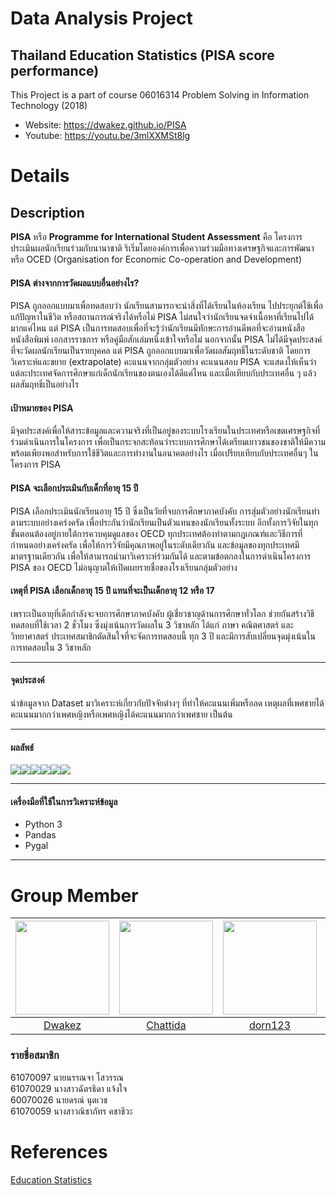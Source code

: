 # Data Analysis Project
## Thailand Education Statistics (PISA score performance)
This Project is a part of course 06016314 Problem Solving in Information Technology (2018)
  * Website: https://dwakez.github.io/PISA
  * Youtube: https://youtu.be/3mlXXMSt8lg
# Details
## Description
__PISA__ หรือ __Programme for International Student Assessment__ คือ โครงการประเมินผลนักเรียนร่วมกับนานาชาติ ริเริ่มโดยองค์การเพื่อความร่วมมือทางเศรษฐกิจและการพัฒนา
หรือ OCED (Organisation for Economic Co-operation and Development)
#### PISA ต่างจากการวัดผลแบบอื่นอย่างไร?
PISA ถูกออกแบบมาเพื่อทดสอบว่า นักเรียนสามารถจะนำสิ่งที่ได้เรียนในห้องเรียน ไปประยุกต์ใช้เพื่อแก้ปัญหาในชีวิต หรือสถานการณ์จริงได้หรือไม่
PISA ไม่สนใจว่านักเรียนจดจำเนื้อหาที่เรียนไปได้มากแค่ไหน แต่ PISA เป็นการทดสอบเพื่อที่จะรู้ว่านักเรียนมีทักษะการอ่านดีพอที่จะอ่านหนังสือ หนังสือพิมพ์ เอกสารราชการ หรือคู่มือสักเล่มหนึ่งเข้าใจหรือไม่
นอกจากนั้น PISA ไม่ได้มีจุดประสงค์ที่จะวัดผลนักเรียนเป็นรายบุคคล แต่ PISA ถูกออกแบบมาเพื่อวัดผลสัมฤทธิ์ในระดับชาติ โดยการวิเคราะห์และขยาย (extrapolate) คะแนนจากกลุ่มตัวอย่าง คะแนนสอบ PISA จะแสดงให้เห็นว่า แต่ละประเทศจัดการศึกษาแก่เด็กนักเรียนของตนเองได้ดีแค่ไหน และเมื่อเทียบกับประเทศอื่น ๆ แล้ว ผลสัมฤทธิ์เป็นอย่างไร
#### เป้าหมายของ PISA
มีจุดประสงค์เพื่อให้สาระข้อมูลและความจริงที่เป็นอยู่ของระบบโรงเรียนในประเทศหรือเขตเศรษฐกิจที่ร่วมดำเนินการในโครงการ เพื่อเป็นกระจกสะท้อนว่าระบบการศึกษาได้เตรียมเยาวชนของชาติให้มีความพร้อมเพียงพอสำหรับการใช้ชีวิตและการทำงานในอนาคตอย่างไร เมื่อเปรียบเทียบกับประเทศอื่นๆ ในโครงการ PISA
#### PISA จะเลือกประเมินกับเด็กที่อายุ 15 ปี
PISA เลือกประเมินนักเรียนอายุ 15 ปี ซึ่งเป็นวัยที่จบการศึกษาภาคบังคับ การสุ่มตัวอย่างนักเรียนทำตามระบบอย่างเคร่งครัด เพื่อประกันว่านักเรียนเป็นตัวแทนของนักเรียนทั้งระบบ อีกทั้งการวิจัยในทุกขั้นตอนต้องอยู่ภายใต้การควบคุมดูแลของ OECD ทุกประเทศต้องทำตามกฎเกณฑ์และวิธีการที่กำหนดอย่างเคร่งครัด เพื่อให้การวิจัยมีคุณภาพอยู่ในระดับเดียวกัน และข้อมูลของทุกประเทศมีมาตรฐานเดียวกัน เพื่อให้สามารถนำมาวิเคราะห์ร่วมกันได้ และตามข้อตกลงในการดำเนินโครงการ PISA ของ OECD ไม่อนุญาตให้เปิดเผยรายชื่อของโรงเรียนกลุ่มตัวอย่าง
#### เหตุที่ PISA เลือกเด็กอายุ 15 ปี แทนที่จะเป็นเด็กอายุ 12 หรือ 17 
เพราะเป็นอายุที่เด็กกำลังจะจบการศึกษาภาคบังคับ ผู้เชี่ยวชาญด้านการศึกษาทั่วโลก ช่วยกันสร้างวิธีทดสอบที่ใช้เวลา 2 ชั่วโมง ซึ่งมุ่งเน้นการวัดผลใน 3 วิชาหลัก ได้แก่ ภาษา คณิตศาสตร์ และวิทยาศาสตร์ ประเทศสมาชิกตัดสินใจที่จะจัดการทดสอบนี้ ทุก 3 ปี และมีการสับเปลี่ยนจุดมุ่งเน้นในการทดสอบใน 3 วิชาหลัก
***
#### จุดประสงค์
นำข้อมูลจาก Dataset มาวิเคราะห์เกี่ยวกับปัจจัยต่างๆ ที่ทำให้คะแนนเพิ่มหรือลด เหตุผลที่เพศชายได้คะแนนมากกว่าเพศหญิงหรือเพศหญิงได้คะแนนมากกว่าเพศชาย เป็นต้น
***
#### ผลลัพธ์
<img src="SVG graph from Pygal/[Mean Score] - Mathematics.svg"><img src="SVG graph from Pygal/[Mean Score] - Reading.svg"><img src="SVG graph from Pygal/[Mean Score] - Science.svg"><img src="SVG graph from Pygal/[Score Distribution] - Mathematics.svg"><img src="SVG graph from Pygal/[Score Distribution] - Reading.svg"><img src="SVG graph from Pygal/[Score Distribution] - Science.svg">
***
#### เครื่องมือที่ใช้ในการวิเคราะห์ข้อมูล
* Python 3
* Pandas
* Pygal
---
# Group Member
|<img src="Profile/sowja.jpg" width="150px" height="150px">|<img src="Profile/nipnew.jpg" width="150px" height="150px">|<img src="Profile/dorn.jpg" width="150px" height="150px">|<img src="Profile/pang.jpg" width="150px" height="150px">|
|:-----:|:-----:|:-----:|:-----:|
|[Dwakez](https://github.com/Dwakez)|[Chattida](https://github.com/Chattida)|[dorn123](https://github.com/dorn123)|[Khunpanggg](https://github.com/Khunpanggg)|
### รายชื่อสมาชิก
61070097  นายนรรณจา โสวรรณ<br/>
61070029  นางสาวฉัตรธิดา แจ้งใจ<br/>
60070026  นายดรณ์ นุตเวช<br/>
61070059  นางสาวณิชาภัทร คชาชีวะ<br/>
# References
[Education Statistics](https://www.kaggle.com/theworldbank/education-statistics?fbclid=IwAR2iMpmOxm0cWc4lpBPuKFkLdDKnKs9jvsSfT9RQ9drKAxRDOrcE32yGbPE)
